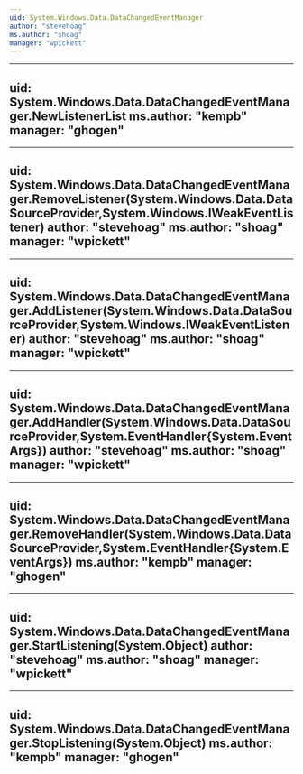 ```yaml
---
uid: System.Windows.Data.DataChangedEventManager
author: "stevehoag"
ms.author: "shoag"
manager: "wpickett"
---
```


---
uid: System.Windows.Data.DataChangedEventManager.NewListenerList
ms.author: "kempb"
manager: "ghogen"
---

---
uid: System.Windows.Data.DataChangedEventManager.RemoveListener(System.Windows.Data.DataSourceProvider,System.Windows.IWeakEventListener)
author: "stevehoag"
ms.author: "shoag"
manager: "wpickett"
---

---
uid: System.Windows.Data.DataChangedEventManager.AddListener(System.Windows.Data.DataSourceProvider,System.Windows.IWeakEventListener)
author: "stevehoag"
ms.author: "shoag"
manager: "wpickett"
---

---
uid: System.Windows.Data.DataChangedEventManager.AddHandler(System.Windows.Data.DataSourceProvider,System.EventHandler{System.EventArgs})
author: "stevehoag"
ms.author: "shoag"
manager: "wpickett"
---

---
uid: System.Windows.Data.DataChangedEventManager.RemoveHandler(System.Windows.Data.DataSourceProvider,System.EventHandler{System.EventArgs})
ms.author: "kempb"
manager: "ghogen"
---

---
uid: System.Windows.Data.DataChangedEventManager.StartListening(System.Object)
author: "stevehoag"
ms.author: "shoag"
manager: "wpickett"
---

---
uid: System.Windows.Data.DataChangedEventManager.StopListening(System.Object)
ms.author: "kempb"
manager: "ghogen"
---
